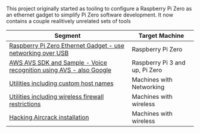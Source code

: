 This project originally started as tooling to configure a Raspberry Pi Zero as an ethernet gadget to simplify Pi Zero software development.
It now contains a couple realitively unrelated sets of tools

| Segment | Target Machine |
| -- | -- |
| [Raspberry Pi Zero Ethernet Gadget - use networking over USB](./README.EtherGadget.md) | Raspberry Pi Zero |
| [AWS AVS SDK and Sample - Voice recognition using AVS - also Google](./README.AVS.md) | Raspberry Pi 3 and up, Pi Zero |
| [Utilities including custom host names](./README-Utility-Scripts.md) | Machines with Networking |
| [Utilities including wireless firewall restrictions](./README-Utility-Scripts.md) | Machines with wireless |
| [Hacking Aircrack installation](./README-Utility-Scripts.md) | Machines with wireless |
